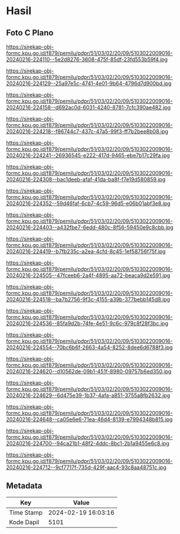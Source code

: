 # Hasil

## Foto C Plano

https://sirekap-obj-formc.kpu.go.id/f879/pemilu/pdpr/51/03/02/20/09/5103022009016-20240216-224110--5e2d8276-3608-475f-85df-23fd553b59f4.jpg

https://sirekap-obj-formc.kpu.go.id/f879/pemilu/pdpr/51/03/02/20/09/5103022009016-20240216-224129--25a97e5c-4741-4e01-9b64-4796d7d900bd.jpg

https://sirekap-obj-formc.kpu.go.id/f879/pemilu/pdpr/51/03/02/20/09/5103022009016-20240216-224158--d692ac0d-6031-4240-8781-7cfc390ae482.jpg

https://sirekap-obj-formc.kpu.go.id/f879/pemilu/pdpr/51/03/02/20/09/5103022009016-20240216-224218--f86744c7-437c-47a5-99f3-ff7b2bee8b08.jpg

https://sirekap-obj-formc.kpu.go.id/f879/pemilu/pdpr/51/03/02/20/09/5103022009016-20240216-224241--26936545-e222-417d-9465-ebe7b17c29fa.jpg

https://sirekap-obj-formc.kpu.go.id/f879/pemilu/pdpr/51/03/02/20/09/5103022009016-20240216-224308--bac1deeb-afaf-41da-ba8f-f7e19d580859.jpg

https://sirekap-obj-formc.kpu.go.id/f879/pemilu/pdpr/51/03/02/20/09/5103022009016-20240216-224352--59d46faf-6cb7-4c59-96d5-e06b01abf3e8.jpg

https://sirekap-obj-formc.kpu.go.id/f879/pemilu/pdpr/51/03/02/20/09/5103022009016-20240216-224403--a432fbe7-6edd-480c-8f56-59450e9c8cbb.jpg

https://sirekap-obj-formc.kpu.go.id/f879/pemilu/pdpr/51/03/02/20/09/5103022009016-20240216-224419--b7fb235c-a2ea-4cfd-8c45-1ef58756f75f.jpg

https://sirekap-obj-formc.kpu.go.id/f879/pemilu/pdpr/51/03/02/20/09/5103022009016-20240216-224505--47fceeb6-2a4f-4895-aa72-beaca9d2e591.jpg

https://sirekap-obj-formc.kpu.go.id/f879/pemilu/pdpr/51/03/02/20/09/5103022009016-20240216-224518--ba7b2756-9f3c-4155-a39b-377bebb145d8.jpg

https://sirekap-obj-formc.kpu.go.id/f879/pemilu/pdpr/51/03/02/20/09/5103022009016-20240216-224536--85fa9d2b-74fe-4e51-9c6c-979c8f28f3bc.jpg

https://sirekap-obj-formc.kpu.go.id/f879/pemilu/pdpr/51/03/02/20/09/5103022009016-20240216-224554--70bc6b6f-2663-4a54-8252-8dee6d6788f3.jpg

https://sirekap-obj-formc.kpu.go.id/f879/pemilu/pdpr/51/03/02/20/09/5103022009016-20240216-224620--d10562de-09b1-451f-8980-09757b6ed350.jpg

https://sirekap-obj-formc.kpu.go.id/f879/pemilu/pdpr/51/03/02/20/09/5103022009016-20240216-224629--6d475e39-1b37-4afa-a851-3755a8fb2632.jpg

https://sirekap-obj-formc.kpu.go.id/f879/pemilu/pdpr/51/03/02/20/09/5103022009016-20240216-224648--ca05e6e6-71ea-46d4-8139-e7994348b815.jpg

https://sirekap-obj-formc.kpu.go.id/f879/pemilu/pdpr/51/03/02/20/09/5103022009016-20240216-224700--94ca21b1-48f2-4ddc-8bc1-2b1a9455e6c8.jpg

https://sirekap-obj-formc.kpu.go.id/f879/pemilu/pdpr/51/03/02/20/09/5103022009016-20240216-224712--9cf7717f-735d-429f-aac4-93c8aa48751c.jpg


## Metadata

| Key        | Value               |
| ---------- | ------------------- |
| Time Stamp | 2024-02-19 16:03:16 |
| Kode Dapil | 5101                |



